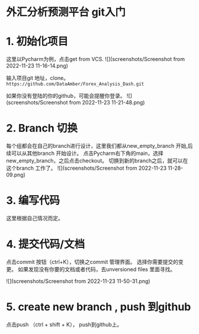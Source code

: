# 外汇分析预测平台 git入门

# 1. 初始化项目
这里以Pycharm为例，点击get from VCS.
![](screenshots/Screenshot from 2022-11-23 11-16-14.png)

输入项目git 地址，clone。
```https://github.com/DataAmber/Forex_Analysis_Dash.git```

如果你没有登陆的你的github，可能会提醒你登录。
![](screenshots/Screenshot from 2022-11-23 11-21-48.png)


# 2. Branch 切换
每个组都会在自己的branch进行设计，这里我们都从new_empty_branch 开始,后续可以从其他branch 开始设计。 
点击Pycharm右下角的main，选择new_empty_branch，之后点击checkout。
切换到新的branch之后，就可以在这个branch 工作了。
![](screenshots/Screenshot from 2022-11-23 11-28-09.png)


# 3. 编写代码
这里根据自己情况而定。

# 4. 提交代码/文档 
点击commit 按钮（ctrl+K），切换之commit 管理界面。 选择你需要提交的变更。 
如果发现没有你要的文档或者代码，去unversioned files 里面寻找。

![](screenshots/Screenshot from 2022-11-23 11-50-31.png)

# 5. create new branch , push 到github
点击push （ctrl + shift + K）， push到github上。
